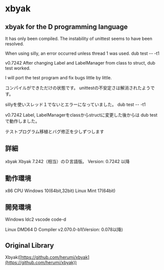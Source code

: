 xbyak
=====================================================
xbyak for the D programming language
-----------------------------------------------------

It has only been compiled.
The instability of unittest seems to have been resolved.

When using silly, an error occurred unless thread 1 was used.
dub test -- -t1

v0.7242 After changing Label and LabelManager from class to struct,
dub test
worked.

I will port the test program and fix bugs little by little.


コンパイルができただけの状態です。
unittestの不安定さは解消されたようです。

sillyを使いスレッド１でないとエラーになっていました。
dub test -- -t1

v0.7242 Label, LabelManagerをclassからstructに変更した後からは
dub test
で動作しました。

テストプログラム移植とバグ修正を少しずつします

詳細
----
 xbyak Xbyak 7.242（相当）のＤ言語版。
 Version: 0.7242 以降

動作環境
--------
 x86 CPU
 Windows 10(64bit,32bit)
 Linux Mint 17(64bit)

開発環境
--------
Windows
 ldc2
 vscode code-d

Linux
 DMD64 D Compiler v2.070.0-b1(Version: 0.078以降)

Original Library
------------
Xbyak([https://github.com/herumi/xbyak](https://github.com/herumi/xbyak))  
